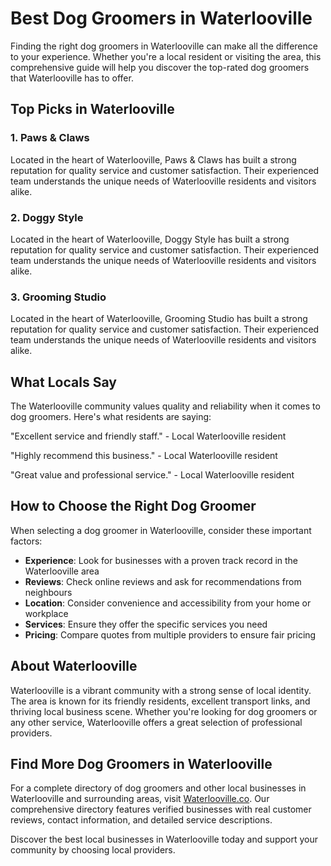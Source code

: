 # Best Dog Groomers in Waterlooville

Finding the right dog groomers in Waterlooville can make all the difference to your experience. Whether you're a local resident or visiting the area, this comprehensive guide will help you discover the top-rated dog groomers that Waterlooville has to offer.

## Top Picks in Waterlooville

### 1. Paws & Claws
Located in the heart of Waterlooville, Paws & Claws has built a strong reputation for quality service and customer satisfaction. Their experienced team understands the unique needs of Waterlooville residents and visitors alike.

### 2. Doggy Style
Located in the heart of Waterlooville, Doggy Style has built a strong reputation for quality service and customer satisfaction. Their experienced team understands the unique needs of Waterlooville residents and visitors alike.

### 3. Grooming Studio
Located in the heart of Waterlooville, Grooming Studio has built a strong reputation for quality service and customer satisfaction. Their experienced team understands the unique needs of Waterlooville residents and visitors alike.

## What Locals Say

The Waterlooville community values quality and reliability when it comes to dog groomers. Here's what residents are saying:

"Excellent service and friendly staff." - Local Waterlooville resident

"Highly recommend this business." - Local Waterlooville resident

"Great value and professional service." - Local Waterlooville resident

## How to Choose the Right Dog Groomer

When selecting a dog groomer in Waterlooville, consider these important factors:

- **Experience**: Look for businesses with a proven track record in the Waterlooville area
- **Reviews**: Check online reviews and ask for recommendations from neighbours
- **Location**: Consider convenience and accessibility from your home or workplace
- **Services**: Ensure they offer the specific services you need
- **Pricing**: Compare quotes from multiple providers to ensure fair pricing

## About Waterlooville

Waterlooville is a vibrant community with a strong sense of local identity. The area is known for its friendly residents, excellent transport links, and thriving local business scene. Whether you're looking for dog groomers or any other service, Waterlooville offers a great selection of professional providers.

## Find More Dog Groomers in Waterlooville

For a complete directory of dog groomers and other local businesses in Waterlooville and surrounding areas, visit [Waterlooville.co](https://waterlooville.co). Our comprehensive directory features verified businesses with real customer reviews, contact information, and detailed service descriptions.

Discover the best local businesses in Waterlooville today and support your community by choosing local providers.

